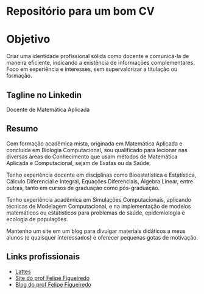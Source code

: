 # Repositório para um bom CV

# Objetivo

Criar uma identidade profissional sólida como docente e comunicá-la de maneira eficiente, indicando a existência de informações complementares. Foco em experiência e interesses, sem supervalorizar a titulação ou formação.

## Tagline no Linkedin
Docente de Matemática Aplicada

## Resumo
Com formação acadêmica mista, originada em Matemática Aplicada e concluída em Biologia Computacional, sou qualificado para lecionar nas diversas áreas do Conhecimento que usam métodos de Matemática Aplicada e Computacional, sejam de Exatas ou da Saúde. 

Tenho experiência docente em disciplinas como Bioestatística e Estatística, Cálculo Diferencial e Integral, Equações Diferenciais, Álgebra Linear, entre outras, tanto em cursos de graduação como pós-graduação.

Tenho experiência acadêmica em Simulações Computacionais, aplicando técnicas de Modelagem Computacional, e na implementação de modelos matemáticos ou estatísticos para problemas de saúde, epidemiologia e ecologia de populações.

Mantenho um site em um blog para divulgar materiais didáticos a meus alunos (e quaisquer interessados) e oferecer pequenas gotas de motivação.

## Links profissionais
* [Lattes](http://lattes.cnpq.br/1771110726925698)
* [Site do prof Felipe Figueiredo](https://sites.google.com/site/proffelipefigueiredo/)
* [Blog do prof Felipe Figueiredo](http://proffelipefigueiredo.blogspot.com/)
